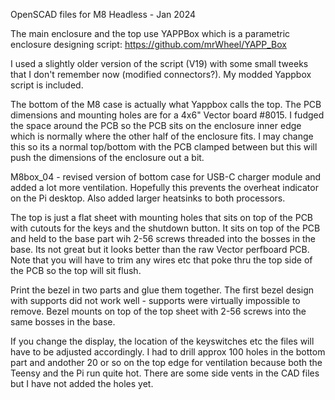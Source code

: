 OpenSCAD files for M8 Headless - Jan 2024

The main enclosure and the top use YAPPBox which is a parametric enclosure designing script:
https://github.com/mrWheel/YAPP_Box

I used a slightly older version of the script (V19) with some small tweeks that I don't remember now (modified connectors?). My modded Yappbox script is included.

The bottom of the M8 case is actually what Yappbox calls the top. The PCB dimensions and mounting holes are for a 4x6" Vector board #8015. I fudged the space around the PCB so the PCB sits on the enclosure inner edge which is normally where the other half of the enclosure fits.
I may change this so its a normal top/bottom with the PCB clamped between but this will push the dimensions of the enclosure out a bit.

M8box_04 - revised version of bottom case for USB-C charger module and added a lot more ventilation. Hopefully this prevents the overheat indicator on the Pi desktop. Also added larger heatsinks to both processors.

The top is just a flat sheet with mounting holes that sits on top of the PCB with cutouts for the keys and the shutdown button. It sits on top of the PCB and held to the base part wih 2-56 screws threaded into the bosses in the base. Its not great but it looks better than the raw Vector perfboard PCB. Note that you will have to trim any wires etc that poke thru the top side of the PCB so the top will sit flush.

Print the bezel in two parts and glue them together. The first bezel design with supports did not work well - supports were virtually impossible to remove. Bezel mounts on top of the top sheet with 2-56 screws into the same bosses in the base.

If you change the display, the location of the keyswitches etc the files will have to be adjusted accordingly. I had to drill approx 100 holes in the bottom part and andother 20 or so on the top edge for ventilation because both the Teensy and the Pi run quite hot. There are some side vents in the CAD files but I have not added the holes yet.

